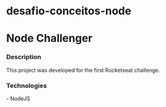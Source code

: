 # desafio-conceitos-node
<h1> Node Challenger </h1>

<h3> Description </h3>
  This project was developed for the first Rocketseat challenge.

<h3> Technologies </h3>
  - NodeJS
